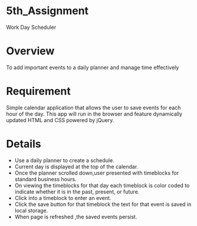 # 5th_Assignment
Work Day Scheduler

# Overview
To add important events to a daily planner and manage time effectively


# Requirement
 Simple calendar application that allows the user to save events for each hour of the day. This app will run in the browser and feature dynamically updated HTML and CSS powered by jQuery.

# Details
- Use a daily planner to create a schedule.
- Current day is displayed at the top of the calendar.
- Once the planner scrolled down,user presented with timeblocks for standard business hours.
- On viewing the timeblocks for that day each timeblock is color coded to indicate whether it is in the past, present, or future.
- Click into a timeblock to enter an event.
- Click the save button for that timeblock the text for that event is saved in local storage.
- When page is refreshed ,the saved events persist.





